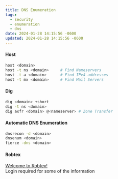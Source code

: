 ```yaml
---
title: DNS Enumeration
tags:
  - security
  - enumeration
  - dns
date: 2024-01-28 14:15:56 -0600
updated: 2024-01-28 14:15:56 -0600
---
```


#### Host

````bash
host <domain>
host -t ns <domain> 	# Find Nameservers
host -t a <domain> 		# Find IPv4 addresses
host -t mx <domain> 	# Find Mail Servers
````

#### Dig

````bash
dig <domain> +short
dig -t ns <domain>
dig axfr <domain> @<nameserver> # Zone Transfer
````

#### Automatic DNS Enumeration

````bash
dnsrecon -d <domain>
dnsenum <domain>
fierce -dns <domain>
````

#### Robtex

[Welcome to Robtex!](https://www.robtex.com/)  
Login required for some of the information
